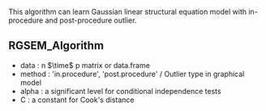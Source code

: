 This algorithm can learn Gaussian linear structural equation model with in-procedure and post-procedure outlier. 

## RGSEM_Algorithm

* data : n $\time$ p matrix or data.frame
* method : 'in.procedure', 'post.procedure' / Outlier type in graphical model
* alpha : a significant level for conditional independence tests
* C : a constant for Cook's distance 
